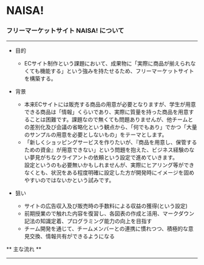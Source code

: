 # NAISA!

### フリーマーケットサイト NAISA! について

---

* 目的
  * ECサイト制作という課題において、成果物に「実際に商品が揃えられなくても機能する」という強みを持たせるため、フリーマーケットサイトを構築する。

* 背景  
  * 本来ECサイトには販売する商品の用意が必要となりますが、学生が用意できる商品は「情報」くらいであり、実際に質量を持った商品を用意することは困難です。課題なので無くても問題ありませんが、他チームとの差別化及び会議の省略化という観点から、「何でもあり」でかつ「大量のサンプルの用意を必要としないもの」をテーマとします。
  * 「新しくショッピングサービスを作りたいが、『商品を用意し、保管するための資金』が用意できない」という問題を抱えた、ビジネス経験のない夢見がちなクライアントの依頼という設定で進めていきます。  
設定というのも必要無いかもしれませんが、実際にヒアリング等ができなくとも、状況をある程度明確に設定した方が開発時にイメージを固めやすいのではないかという試みです。

* 狙い
  * サイトの広告収入及び販売時の手数料による収益の獲得(という設定)
  * 前期授業ので触れた内容を復習し、各図表の作成と活用、マークダウン記法の知識定着、プログラミング能力の向上を目指す
  * チーム開発を通じて、チームメンバーとの連携に慣れつつ、積極的な意見交換、情報共有ができるようになる

** 主な流れ **
****
